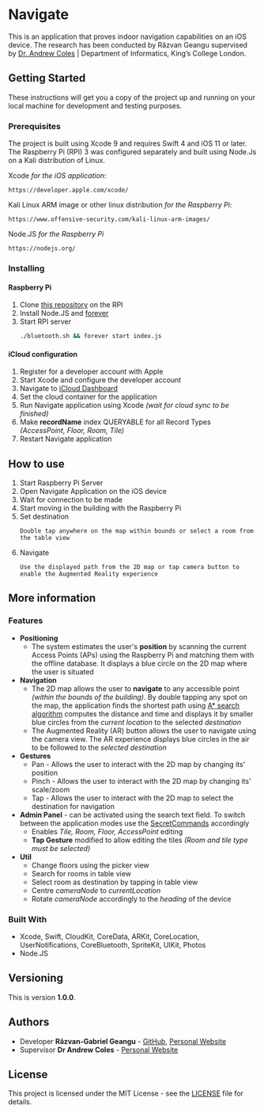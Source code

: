 
# Navigate

This is an application that proves indoor navigation capabilities on an iOS device. The research has been conducted by Răzvan Geangu supervised by [Dr. Andrew Coles](https://nms.kcl.ac.uk/andrew.coles/) | Department of Informatics, King’s College London.

## Getting Started

These instructions will get you a copy of the project up and running on your local machine for development and testing purposes.

### Prerequisites

The project is built using Xcode 9 and requires Swift 4 and iOS 11 or later. The Raspberry Pi (RPI) 3 was configured separately and built using Node.Js on a Kali distribution of Linux.

Xcode *for the iOS application*:
```
https://developer.apple.com/xcode/
```

Kali Linux ARM image or other linux distribution *for the Raspberry Pi*:
```
https://www.offensive-security.com/kali-linux-arm-images/
```

Node.JS *for the Raspberry Pi*
```
https://nodejs.org/
```

### Installing
#### Raspberry Pi
1. Clone [this repository](https://github.com/razvangeangu/navigate-server) on the RPI
2. Install Node.JS and [forever](https://github.com/foreverjs/forever)
3. Start RPI server
	```bash
	./bluetooth.sh && forever start index.js
	```

#### iCloud configuration
1. Register for a developer account with Apple
2. Start Xcode and configure the developer account
3. Navigate to [iCloud Dashboard](https://icloud.developer.apple.com/dashboard/)
4. Set the cloud container for the application
5. Run Navigate application using Xcode *(wait for cloud sync to be finished)*
6. Make **recordName** index QUERYABLE for all Record Types *(AccessPoint, Floor, Room, Tile)*
7. Restart Navigate application

## How to use
1. Start Raspberry Pi Server
2. Open Navigate Application on the iOS device
3. Wait for connection to be made
4. Start moving in the building with the Raspberry Pi
5. Set destination
	```
	Double tap anywhere on the map within bounds or select a room from the table view
	```
6. Navigate
	```
	Use the displayed path from the 2D map or tap camera button to enable the Augmented Reality experience
	```

## More information
### Features
* **Positioning**
	* The system estimates the user's **position** by scanning the current Access Points (APs) using the Raspberry Pi and matching them with the offline database. It displays a blue circle on the 2D map where the user is situated
* **Navigation**
	* The 2D map allows the user to **navigate** to any accessible point *(within the bounds of the building)*. By double tapping any spot on the map, the application finds the shortest path using [A* search algorithm](https://en.wikipedia.org/wiki/A*_search_algorithm) computes the distance and time and displays it by smaller blue circles from the *current location* to the selected *destination*
	* The Augmented Reality (AR) button allows the user to navigate using the camera view. The AR experience displays blue circles in the air to be followed to the *selected destination*
* **Gestures**
	* Pan - Allows the user to interact with the 2D map by changing its' position
	* Pinch - Allows the user to interact with the 2D map by changing its' scale/zoom
	* Tap - Allows the user to interact with the 2D map to select the destination for navigation
* **Admin Panel** - can be activated using the search text field. To switch between the application modes use the [SecretCommands](/Navigate/Model/Util/Util.swift) accordingly
	* Enables *Tile, Room, Floor, AccessPoint* editing
	* **Tap Gesture** modified to allow editing the tiles *(Room and tile type must be selected)*
* **Util**
	* Change floors using the picker view
	* Search for rooms in table view
	* Select room as destination by tapping in table view
	* Centre *cameraNode* to *currentLocation*
	* Rotate *cameraNode* accordingly to the *heading* of the device

### Built With

* Xcode, Swift, CloudKit, CoreData, ARKit, CoreLocation, UserNotifications, CoreBluetooth, SpriteKit, UIKit, Photos
* Node.JS

## Versioning

This is version **1.0.0**.

## Authors

* Developer **Răzvan-Gabriel Geangu** - [GitHub](https://github.com/RazvanGeangu), [Personal Website](https://razvangeangu.com/)
* Supervisor **Dr Andrew Coles** - [Personal Website](https://nms.kcl.ac.uk/andrew.coles/)

## License

This project is licensed under the MIT License - see the [LICENSE](LICENSE) file for details.